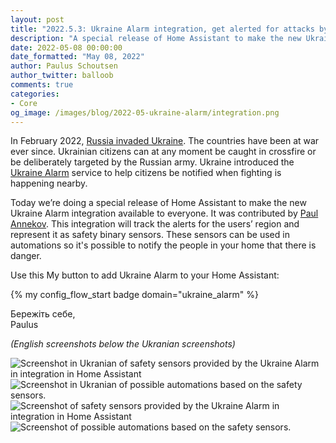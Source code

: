 ```yaml
---
layout: post
title: "2022.5.3: Ukraine Alarm integration, get alerted for attacks by air or artillery"
description: "A special release of Home Assistant to make the new Ukraine Alarm integration available."
date: 2022-05-08 00:00:00
date_formatted: "May 08, 2022"
author: Paulus Schoutsen
author_twitter: balloob
comments: true
categories:
- Core
og_image: /images/blog/2022-05-ukraine-alarm/integration.png
---
```


In February 2022, [Russia invaded Ukraine](https://en.wikipedia.org/wiki/2022_Russian_invasion_of_Ukraine). The countries have been at war ever since. Ukrainian citizens can at any moment be caught in crossfire or be deliberately targeted by the Russian army. Ukraine introduced the [Ukraine Alarm](https://www.ukrainealarm.com/) service to help citizens be notified when fighting is happening nearby.

Today we’re doing a special release of Home Assistant to make the new Ukraine Alarm integration available to everyone. It was contributed by [Paul Annekov](https://github.com/PaulAnnekov). This integration will track the alerts for the users’ region and represent it as safety binary sensors. These sensors can be used in automations so it's possible to notify the people in your home that there is danger.

Use this My button to add Ukraine Alarm to your Home Assistant:

{% my config_flow_start badge domain="ukraine_alarm" %}

Бережіть себе,<br>
Paulus

_(English screenshots below the Ukranian screenshots)_

<img src="/images/blog/2022-05-ukraine-alarm/integration_uk.png" class='no-shadow' alt="Screenshot in Ukranian of safety sensors provided by the Ukraine Alarm in integration in Home Assistant">

<!--more-->

<img src="/images/blog/2022-05-ukraine-alarm/automation_uk.png" class='no-shadow' alt="Screenshot in Ukranian of possible automations based on the safety sensors.">

<img src="/images/blog/2022-05-ukraine-alarm/integration.png" class='no-shadow' alt="Screenshot of safety sensors provided by the Ukraine Alarm in integration in Home Assistant">

<img src="/images/blog/2022-05-ukraine-alarm/automation.png" class='no-shadow' alt="Screenshot of possible automations based on the safety sensors.">
